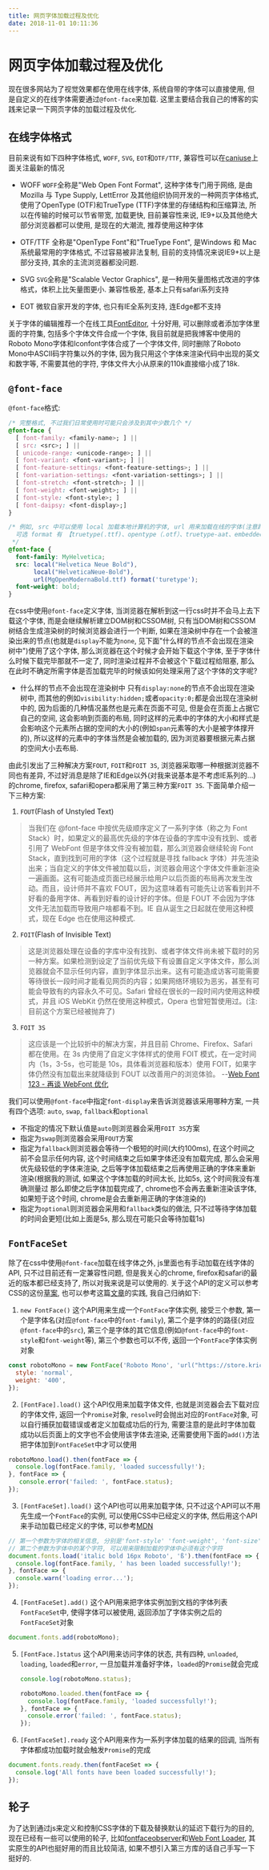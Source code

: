 ```yaml
---
title: 网页字体加载过程及优化
date: 2018-11-01 10:11:36
---
```


# 网页字体加载过程及优化

现在很多网站为了视觉效果都在使用在线字体, 系统自带的字体可以直接使用, 但是自定义的在线字体需要通过`@font-face`来加载. 这里主要结合我自己的博客的实践来记录一下网页字体的加载过程及优化.
<!-- more -->

## 在线字体格式

目前来说有如下四种字体格式, `WOFF`, `SVG`, `EOT`和`OTF/TTF`, 兼容性可以在[caniuse](https://caniuse.com/)上面关注最新的情况

- WOFF
  `WOFF`全称是"Web Open Font Format", 这种字体专门用于网络, 是由 Mozilla 与 Type Supply, LettError 及其他组织协同开发的一种网页字体格式, 使用了OpenType (OTF)和TrueType (TTF)字体里的存储结构和压缩算法, 所以在传输的时候可以节省带宽, 加载更快, 目前兼容性来说, IE9+以及其他绝大部分浏览器都可以使用, 是现在的大潮流, 推荐使用这种字体

- OTF/TTF
  全称是"OpenType Font"和"TrueType Font", 是Windows 和 Mac 系统最常用的字体格式, 不过容易被非法复制, 目前的支持情况来说IE9+以上是部分支持, 其余的主流浏览器都没问题.

- SVG
  `SVG`全称是"Scalable Vector Graphics", 是一种用矢量图格式改进的字体格式，体积上比矢量图更小. 兼容性极差, 基本上只有safari系列支持

- EOT
  微软自家开发的字体, 也只有IE全系列支持, 连Edge都不支持

关于字体的编辑推荐一个在线工具[FontEditor](http://fontstore.baidu.com/static/editor/index.html#), 十分好用, 可以删除或者添加字体里面的字符集, 包括多个字体文件合成一个字体, 我目前就是把我博客中使用的Roboto Mono字体和Iconfont字体合成了一个字体文件, 同时删除了Roboto Mono中ASCII码字符集以外的字体, 因为我只用这个字体来渲染代码中出现的英文和数字等, 不需要其他的字符, 字体文件大小从原来的110k直接缩小成了18k.

## `@font-face`

`@font-face`格式:

```css
/* 完整格式, 不过我们日常使用时可能只会涉及到其中少数几个 */
@font-face {
  [ font-family: <family-name>; ] ||
  [ src: <src>; ] ||
  [ unicode-range: <unicode-range>; ] ||
  [ font-variant: <font-variant>; ] ||
  [ font-feature-settings: <font-feature-settings>; ] ||
  [ font-variation-settings: <font-variation-settings>; ] ||
  [ font-stretch: <font-stretch>; ] ||
  [ font-weight: <font-weight>; ] ||
  [ font-style: <font-style>; ]
  [ font-daipsy: <font-display>;]
}

/* 例如, src 中可以使用 local 加载本地计算机的字体, url 用来加载在线的字体(注意跨域问题), 指定 format 可以帮助浏览器更快解析字体
  可选 format 有 【truetype(.ttf)、opentype（.otf）、truetype-aat、embedded-opentype(.eot)、svg(.svg)、woff(.woff)】
 */
@font-face {
  font-family: MyHelvetica;
  src: local("Helvetica Neue Bold"),
       local("HelveticaNeue-Bold"),
       url(MgOpenModernaBold.ttf) format('turetype');
  font-weight: bold;
}
```

在css中使用`@font-face`定义字体, 当浏览器在解析到这一行css时并不会马上去下载这个字体, 而是会继续解析建立DOM树和CSSOM树, 只有当DOM树和CSSOM树结合生成渲染树的时候浏览器会进行一个判断, 如果在渲染树中存在一个会被渲染出来的节点(也就是`display`不能为`none`, 见下面"什么样的节点不会出现在渲染树中")使用了这个字体, 那么浏览器在这个时候才会开始下载这个字体, 至于字体什么时候下载完毕那就不一定了, 同时渲染过程并不会被这个下载过程给阻塞, 那么在此时不确定所需字体是否加载完毕的时候该如何处理采用了这个字体的文字呢?

- 什么样的节点不会出现在渲染树中
  只有`display:none`的节点不会出现在渲染树中, 而其他的例如`visibility:hidden;`或者`opacity:0;`都是会出现在渲染树中的, 因为后面的几种情况虽然也是元素在页面不可见, 但是会在页面上占据它自己的空间, 这会影响到页面的布局, 同时这样的元素中的字体的大小和样式是会影响这个元素所占据的空间的大小的(例如`span`元素等的大小是被字体撑开的), 所以这样的元素中的字体当然是会被加载的, 因为浏览器要根据元素占据的空间大小去布局.

由此引发出了三种解决方案`FOUT`, `FOIT`和`FOIT 3S`, 浏览器采取哪一种根据浏览器不同也有差异, 不过好消息是除了IE和Edge以外(对我来说基本是不考虑IE系列的...)的chrome, firefox, safari和opera都采用了第三种方案`FOIT 3S`. 下面简单介绍一下三种方案:

1. `FOUT`(Flash of Unstyled Text)
  > 当我们在 @font-face 中按优先级顺序定义了一系列字体（称之为 Font Stack）时，如果定义的最高优先级的字体在设备的字库中没有找到、或者引用了 WebFont 但是字体文件没有被加载，那么浏览器会继续轮询 Font Stack，直到找到可用的字体（这个过程就是寻找 fallback 字体）并先渲染出来；当自定义的字体文件被加载以后，浏览器会用这个字体文件重新渲染一遍画面。这有可能造成页面已经展示给用户以后页面的布局再次发生改动。而且，设计师并不喜欢 FOUT，因为这意味着有可能先让访客看到并不好看的备用字体、再看到好看的设计好的字体。但是 FOUT 不会因为字体文件无法加载而导致用户啥都看不到。IE 自从诞生之日起就在使用这种模式，现在 Edge 也在使用这种模式.
2. `FOIT`(Flash of Invisible Text)
  >这是浏览器处理在设备的字库中没有找到、或者字体文件尚未被下载时的另一种方案。如果检测到设定了当前优先级下有设置自定义字体文件，那么浏览器就会不显示任何内容，直到字体显示出来。这有可能造成访客可能需要等待很长一段时间才能看见网页的内容；如果网络环境较为恶劣，甚至有可能会导致有的内容永久不可见。Safari 曾经在很长的一段时间内使用这种模式，并且 iOS WebKit 仍然在使用这种模式，Opera 也曾短暂使用过。(注: 目前这个方案已经被抛弃了)
3. `FOIT 3S`
  >这应该是一个比较折中的解决方案，并且目前 Chrome、Firefox、Safari 都在使用。在 3s 内使用了自定义字体样式的使用 FOIT 模式，在一定时间内（1s，3-5s，也可能是 10s，具体看浏览器和版本）使用 FOIT，如果字体仍然没有加载出来就降级到 FOUT 以改善用户的浏览体验。
--[Web Font 123 - 再谈 WebFont 优化](https://blog.nfz.moe/archives/webfont-123.html)

我们可以使用`@font-face`中指定`font-display`来告诉浏览器该采用哪种方案, 一共有四个选项: `auto`, `swap`, `fallback`和`optional`

- 不指定的情况下默认值是`auto`则浏览器会采用`FOIT 3S`方案
- 指定为`swap`则浏览器会采用`FOUT`方案
- 指定为`fallback`则浏览器会等待一个极短的时间(大约100ms), 在这个时间之前不会显示任何内容, 这个时间结束之后如果字体还没有加载完成, 那么会采用优先级较低的字体来渲染, 之后等字体加载结束之后再使用正确的字体来重新渲染(根据我的测试, 如果这个字体加载的时间太长, 比如5s, 这个时间我没有准确测量过 那么即使之后字体加载完成了, chrome也不会再去重新渲染该字体, 如果短于这个时间, chrome是会去重新用正确的字体渲染的)
- 指定为`optional`则浏览器会采用和`fallback`类似的做法, 只不过等待字体加载的时间会更短(比如上面是5s, 那么现在可能只会等待加载1s)

## `FontFaceSet`

除了在css中使用`@font-face`加载在线字体之外, js里面也有手动加载在线字体的API, 只不过目前还有一定兼容性问题, 但是我关心的chrome, firefox和safari的最近的版本都已经支持了, 所以对我来说是可以使用的. 关于这个API的定义可以参考CSS的这份[草案](https://drafts.csswg.org/css-font-loading/#font-load-event-examples), 也可以参考这篇[文章](https://medium.com/@matuzo/getting-started-with-css-font-loading-e24e7ffaa791)的实践, 我自己归纳如下:

1. `new FontFace()`
  这个API用来生成一个`FontFace`字体实例, 接受三个参数, 第一个是字体名(对应`@font-face`中的`font-family`), 第二个是字体的的路径(对应`@font-face`中的`src`), 第三个是字体的其它信息(例如`@font-face`中的`font-style`和`font-weight`等), 第三个参数也可以不传, 返回一个`FontFace`字体实例对象

  ```js
  const robotoMono = new FontFace('Roboto Mono', 'url("https://store.kricsleo.com/blog/static/fonts/RobotoMono-Regular.ttf")', {
    style: 'normal',
    weight: '400',
  });
  ```

2. `[FontFace].load()`
  这个API仅用来加载字体文件, 也就是浏览器会去下载对应的字体文件, 返回一个`Promise`对象, `resolve`时会抛出对应的`FontFace`对象, 可以自行捕获加载错误或者定义加载成功后的行为, 需要注意的是此时字体加载成功以后页面上的文字也不会使用该字体去渲染, 还需要使用下面的`add()`方法把字体加到`FontFaceSet`中才可以使用

  ```js
  robotoMono.load().then(fontFace => {
    console.log(fontFace.family, 'loaded successfully!');
  }, fontFace => {
     console.error('failed: ', fontFace.status);
  });
  ```

3. `[FontFaceSet].load()`
  这个API也可以用来加载字体, 只不过这个API可以不用先生成一个`FontFace`的实例, 可以使用CSS中已经定义的字体, 然后用这个API来手动加载已经定义的字体, 可以参考[MDN](https://developer.mozilla.org/en-US/docs/Web/API/FontFaceSet/load)

  ```js
  // 第一个参数为字体的相关信息, 分别是'font-style' 'font-weight', 'font-size'和'font-family'
  // 第二个参数为字体中的某个字符, 可以用来限制加载的字体中必须有这个字符
  document.fonts.load('italic bold 16px Roboto', 'ß').then(fontFace => {
    console.log(fontFace.family, ' has been loaded successfully!');
  }, fontFace => {
    console.warn('loading error...');
  });
  ```

4. `[FontFaceSet].add()`
  这个API用来把字体实例加到文档的字体列表`FontFaceSet`中, 使得字体可以被使用, 返回添加了字体实例之后的`FontFaceSet`对象

  ```js
  document.fonts.add(robotoMono);
  ```

5. `[FontFace.]status`
   这个API用来访问字体的状态, 共有四种, `unloaded`, `loading`, `loaded`和`error`, 一旦加载并准备好字体，`loaded`的`Promise`就会完成

   ```js
   console.log(robotoMono.status);

   robotoMono.loaded.then(fontFace => {
     console.log(fontFace.family, 'loaded successfully!');
   }, fontFace => {
     console.error('failed: ', fontFace.status);
   });
   ```

6. `[FontFaceSet].ready`
  这个API用来作为一系列字体加载的结果的回调, 当所有字体都成功加载时就会触发`Promise`的完成

  ```js
  document.fonts.ready.then(fontFaceSet => {
    console.log('All fonts have been loaded successfully!');
  });
  ```

## 轮子

为了达到通过js来定义和控制CSS字体的下载及替换默认的延迟下载行为的目的, 现在已经有一些可以使用的轮子, 比如[fontfaceobserver](https://github.com/bramstein/fontfaceobserver)和[Web Font Loader](https://github.com/typekit/webfontloader), 其实原生的API也挺好用的而且比较简洁, 如果不想引入第三方库的话自己手写一下挺好的.

